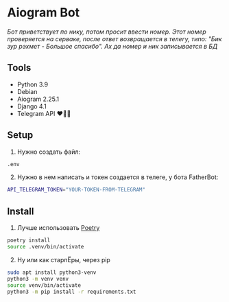 # Aiogram Bot
*Бот приветствует по нику, потом просит ввести номер. Этот номер проверяется на серваке, после ответ возвращается в телегу, типо: "Бик зур рэхмет - Большое спасибо". Ах да номер и ник записывается в БД*


## Tools
- Python 3.9
- Debian
- Aiogram 2.25.1
- Django 4.1
- Telegram API ❤️🤍💚

## Setup
1. Нужно создать файл: 
```bash
.env
```
2. Нужно в нем написать и токен создается в телеге, у бота FatherBot:
```bash
API_TELEGRAM_TOKEN="YOUR-TOKEN-FROM-TELEGRAM"
```
## Install
1. Лучше использовать [Poetry](https://python-poetry.org/ "Залетай посмотри...")
```bash
poetry install
source .venv/bin/activate
```
2. Ну или как старпЁры, через pip
```bash
sudo apt install python3-venv
python3 -m venv venv
source venv/bin/activate
python3 -m pip install -r requirements.txt
```


